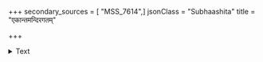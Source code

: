 +++
secondary_sources = [ "MSS_7614",]
jsonClass = "Subhaashita"
title = "एकान्तमन्दिरगतम्"

+++

<details><summary>Text</summary>

एकान्तमन्दिरगतं मदनोपमेयं तल्पोपविष्टमतुलं रतिरूपरम्या।  
बाला चकोरनयना नयनातिथिं तं कृत्वा नमद्वदनपङ्कजमाननाम॥
</details>
